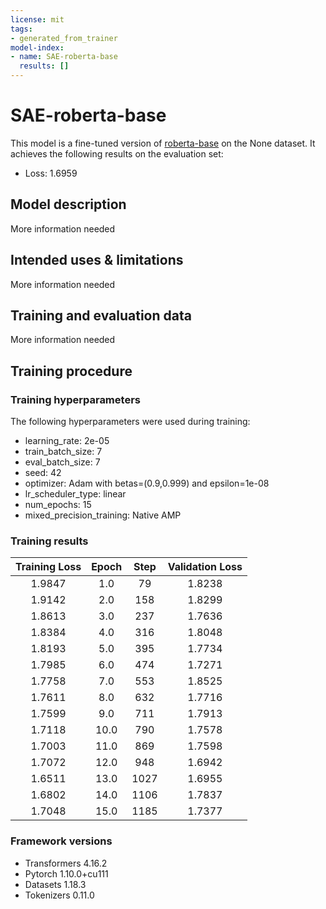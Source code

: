 ```yaml
---
license: mit
tags:
- generated_from_trainer
model-index:
- name: SAE-roberta-base
  results: []
---
```


<!-- This model card has been generated automatically according to the information the Trainer had access to. You
should probably proofread and complete it, then remove this comment. -->

# SAE-roberta-base

This model is a fine-tuned version of [roberta-base](https://huggingface.co/roberta-base) on the None dataset.
It achieves the following results on the evaluation set:
- Loss: 1.6959

## Model description

More information needed

## Intended uses & limitations

More information needed

## Training and evaluation data

More information needed

## Training procedure

### Training hyperparameters

The following hyperparameters were used during training:
- learning_rate: 2e-05
- train_batch_size: 7
- eval_batch_size: 7
- seed: 42
- optimizer: Adam with betas=(0.9,0.999) and epsilon=1e-08
- lr_scheduler_type: linear
- num_epochs: 15
- mixed_precision_training: Native AMP

### Training results

| Training Loss | Epoch | Step | Validation Loss |
|:-------------:|:-----:|:----:|:---------------:|
| 1.9847        | 1.0   | 79   | 1.8238          |
| 1.9142        | 2.0   | 158  | 1.8299          |
| 1.8613        | 3.0   | 237  | 1.7636          |
| 1.8384        | 4.0   | 316  | 1.8048          |
| 1.8193        | 5.0   | 395  | 1.7734          |
| 1.7985        | 6.0   | 474  | 1.7271          |
| 1.7758        | 7.0   | 553  | 1.8525          |
| 1.7611        | 8.0   | 632  | 1.7716          |
| 1.7599        | 9.0   | 711  | 1.7913          |
| 1.7118        | 10.0  | 790  | 1.7578          |
| 1.7003        | 11.0  | 869  | 1.7598          |
| 1.7072        | 12.0  | 948  | 1.6942          |
| 1.6511        | 13.0  | 1027 | 1.6955          |
| 1.6802        | 14.0  | 1106 | 1.7837          |
| 1.7048        | 15.0  | 1185 | 1.7377          |


### Framework versions

- Transformers 4.16.2
- Pytorch 1.10.0+cu111
- Datasets 1.18.3
- Tokenizers 0.11.0
